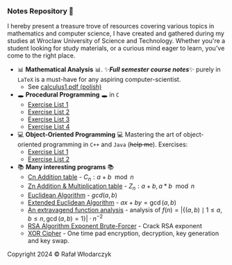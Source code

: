 ### Notes Repository 🚀
I hereby present a treasure trove of resources covering various topics in mathematics and computer science, I have created and gathered during my studies at Wroclaw University of Science and Technology. Whether you're a student looking for study materials, or a curious mind eager to learn, you've come to the right place.

- 📊 **Mathematical Analysis** 📊. ✨***Full semester course notes***✨ purely in `LaTeX` is a must-have for any aspiring computer-scientist. 
    - See [calculus1.pdf (polish)](https://github.com/Rafisto/uni/raw/master/analiza1/calculus.pdf)
- 🕳 **Procedural Programming** 🕳 in `C`
    - [Exercise List 1](https://github.com/Rafisto/uni/tree/master/wip/lab1/)
    - [Exercise List 2](https://github.com/Rafisto/uni/tree/master/wip/lab2/)
    - [Exercise List 3](https://github.com/Rafisto/uni/tree/master/wip/lab3/)
    - [Exercise List 4](https://github.com/Rafisto/uni/tree/master/wip/lab4/)
- 💻 **Object-Oriented Programming** 💻
    Mastering the art of object-oriented programming in `C++` and `Java` (~~help me~~). Exercises:
    - [Exercise List 1](https://github.com/Rafisto/uni/tree/master/oop/lab1/)
    - [Exercise List 2](https://github.com/Rafisto/uni/tree/master/oop/lab2/)
- 📚 **Many interesting programs** 📚
    - [Cn Addition table](https://github.com/Rafisto/uni/blob/master/algebra/programy/zadanie24-c.py) - $C_n: a + b \mod n$
    - [Zn Addition & Multiplication table](https://github.com/Rafisto/uni/blob/master/algebra/programy/zadanie24.py) - $Z_n: a + b, a * b \mod n$
    - [Euclidean Algorithm](https://github.com/Rafisto/uni/blob/master/algebra/programy/zadanie39.py) - $gcd(a, b)$
    - [Extended Euclidean Algorithm](https://github.com/Rafisto/uni/blob/master/algebra/programy/zadanie40.py) - $ax + by = \gcd(a, b)$
    - [An extravagend function analysis](https://github.com/Rafisto/uni/blob/master/algebra/programy/zadanie49.py) - analysis of $f(n)=\left|\{(a,b) \mid 1 \leq a,b \leq n, \gcd(a,b)=1\}\right| \cdot n^{-2}$
    - [RSA Algorithm Exponent Brute-Forcer](https://github.com/Rafisto/uni/blob/master/algebra2/rsa34.py) - Crack RSA exponent
    - [XOR Cipher](https://github.com/Rafisto/uni/blob/master/logika/programy/xorcipher.py) - One time pad encryption, decryption, key generation and key swap.

Copyright 2024 © Rafał Włodarczyk
